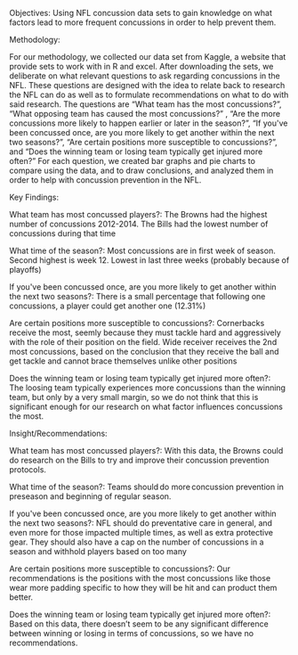 Objectives: Using NFL concussion data sets to gain knowledge on what factors lead to more frequent concussions in order to help prevent them. 

Methodology: 

For our methodology, we collected our data set from Kaggle, a website that provide sets to work with in R and excel. After downloading the sets, we deliberate on what relevant questions to ask regarding concussions in the NFL. These questions are designed with the idea to relate back to research the NFL can do as well as to formulate recommendations on what to do with said research. The questions are “What team has the most concussions?”, “What opposing team has caused the most concussions?” , “Are the more concussions more likely to happen earlier or later in the season?”, “If you've been concussed once, are you more likely to get another within the next two seasons?”, “Are certain positions more susceptible to concussions?”, and “Does the winning team or losing team typically get injured more often?” For each question, we created bar graphs and pie charts to compare using the data, and to draw conclusions, and analyzed them in order to help with concussion prevention in the NFL. 

Key Findings: 

What team has most concussed players?: 
The Browns had the highest number of concussions 2012-2014. The Bills had the lowest number of concussions during that time 

What time of the season?: 
Most concussions are in first week of season. Second highest is week 12. Lowest in last three weeks (probably because of playoffs) 

If you've been concussed once, are you more likely to get another within the next two seasons?: 
There is a small percentage that following one concussions, a player could get another one (12.31%)​

Are certain positions more susceptible to concussions?: 
Cornerbacks receive the most, seemly because they must tackle hard and aggressively with the role of their position on the field. Wide receiver receives the 2nd most concussions, based on the conclusion that they receive the ball and get tackle and cannot brace themselves unlike other positions 

Does the winning team or losing team typically get injured more often?:  
The loosing team typically experiences more concussions than the winning team, but only by a very small margin, so we do not think that this is significant enough for our research on what factor influences concussions the most.  

 

Insight/Recommendations: 

What team has most concussed players?: With this data, the Browns could do research on the Bills to try and improve their concussion prevention protocols.  

What time of the season?: Teams should do more concussion prevention in preseason and beginning of regular season.  

If you've been concussed once, are you more likely to get another within the next two seasons?: NFL should do preventative care in general, and even more for those impacted multiple times, as well as extra protective gear. They should also have a cap on the number of concussions in a season and withhold players based on too many 

Are certain positions more susceptible to concussions?: Our recommendations is the positions with the most concussions like those wear more padding specific to how they will be hit and can product them better. 

Does the winning team or losing team typically get injured more often?: Based on this data, there doesn’t seem to be any significant difference between winning or losing in terms of concussions, so we have no recommendations. 

